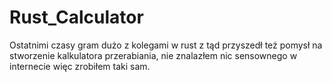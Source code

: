 # Rust_Calculator

Ostatnimi czasy gram dużo z kolegami w rust z tąd przyszedł też pomysł na stworzenie kalkulatora przerabiania, nie znalazłem nic sensownego w internecie więc zrobiłem taki sam.
